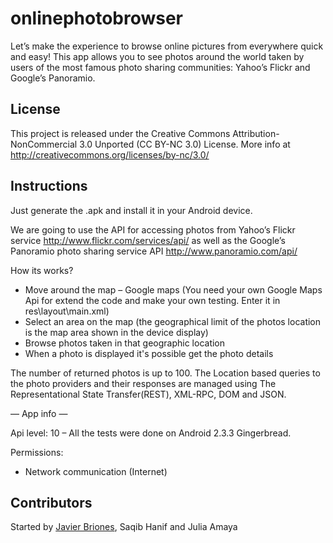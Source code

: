 # onlinephotobrowser
Let’s make the experience to browse online pictures from everywhere quick and easy!
This app allows you to see photos around the world taken by users of the most famous photo sharing communities: Yahoo’s Flickr and Google’s Panoramio.

## License

This project is released under the Creative Commons Attribution-NonCommercial 3.0 Unported (CC BY-NC 3.0) License.
More info at http://creativecommons.org/licenses/by-nc/3.0/

## Instructions

Just generate the .apk and install it in your Android device.

We are going to use the API for accessing photos from Yahoo’s Flickr service http://www.flickr.com/services/api/
as well as the Google’s Panoramio photo sharing service API http://www.panoramio.com/api/

How its works?

- Move around the map – Google maps (You need your own Google Maps Api for extend the code and make your own testing. Enter it in res\layout\main.xml)
- Select an area on the map (the geographical limit of the photos location is the map area shown in the device display)
- Browse photos taken in that geographic location
- When a photo is displayed it's possible get the photo details


The number of returned photos is up to 100.
The Location based queries to the photo providers and their responses are managed using The Representational State Transfer(REST), XML-RPC, DOM and JSON.

— App info —

Api level: 10 – All the tests were done on Android 2.3.3 Gingerbread.

Permissions:
- Network communication (Internet)

## Contributors
Started by [Javier Briones](https://github.com/jvbriones), Saqib Hanif and Julia Amaya

